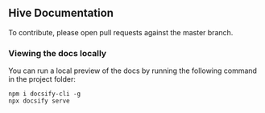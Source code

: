 ## Hive Documentation

To contribute, please open pull requests against the master branch.

### Viewing the docs locally

You can run a local preview of the docs by running the following command in the project folder:

```
npm i docsify-cli -g
npx docsify serve
```